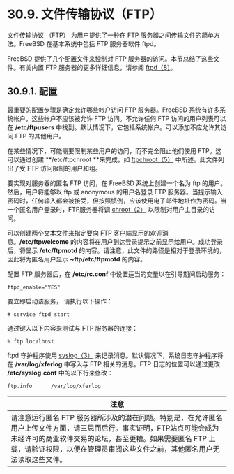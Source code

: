 # 30.9. 文件传输协议（FTP）

文件传输协议 （FTP） 为用户提供了一种在 FTP 服务器之间传输文件的简单方法。FreeBSD 在基本系统中包括 FTP 服务器软件 ftpd。

FreeBSD 提供了几个配置文件来控制对 FTP 服务器的访问。本节总结了这些文件。有关内置 FTP 服务器的更多详细信息，请参阅 [ftpd（8）](https://www.freebsd.org/cgi/man.cgi?query=ftpd&sektion=8&format=html)。

## 30.9.1. 配置

最重要的配置步骤是确定允许哪些帐户访问 FTP 服务器。FreeBSD 系统有许多系统帐户，这些帐户不应该被允许 FTP 访问。不允许任何 FTP 访问的用户列表可以在 **/etc/ftpusers** 中找到。默认情况下，它包括系统帐户。可以添加不应允许其访问 FTP 的其他用户。

在某些情况下，可能需要限制某些用户的访问，而不完全阻止他们使用 FTP。这可以通过创建 **/etc/ftpchroot **来完成，如 [ftpchroot（5）](https://www.freebsd.org/cgi/man.cgi?query=ftpchroot&sektion=5&format=html) 中所述。此文件列出了受 FTP 访问限制的用户和组。

要实现对服务器的匿名 FTP 访问，在 FreeBSD 系统上创建一个名为 ftp 的用户。然后，用户将能够以 ftp 或 anonymous 的用户名登录 FTP 服务器。当提示输入密码时，任何输入都会被接受，但按照惯例，应该使用电子邮件地址作为密码。当一个匿名用户登录时，FTP服务器将调 [chroot（2）](https://www.freebsd.org/cgi/man.cgi?query=chroot&sektion=2&format=html) 以限制对用户主目录的访问。

可以创建两个文本文件来指定要向 FTP 客户端显示的欢迎消息。**/etc/ftpwelcome** 的内容将在用户到达登录提示之前显示给用户。成功登录后，将显示 **/etc/ftpmotd** 的内容。请注意，此文件的路径是相对于登录环境的，因此将为匿名用户显示 **~ftp/etc/ftpmotd** 的内容。

配置 FTP 服务器后，在 **/etc/rc.conf** 中设置适当的变量以在引导期间启动服务：

```
ftpd_enable="YES"
```

要立即启动该服务， 请执行以下操作：

```
# service ftpd start
```

通过键入以下内容来测试与 FTP 服务器的连接：

```
% ftp localhost
```

ftpd 守护程序使用 [syslog（3）](https://www.freebsd.org/cgi/man.cgi?query=syslog&sektion=3&format=html) 来记录消息。默认情况下，系统日志守护程序将在 **/var/log/xferlog** 中写入与 FTP 相关的消息。FTP 日志的位置可以通过更改 **/etc/syslog.conf** 中的以下行来修改：

```
ftp.info      /var/log/xferlog
```

| 注意                                                         |
| ------------------------------------------------------------ |
| 请注意运行匿名 FTP 服务器所涉及的潜在问题。特别是，在允许匿名用户上传文件方面，请三思而后行。事实证明，FTP站点可能会成为未经许可的商业软件交易的论坛，甚至更糟。如果需要匿名 FTP 上载，请验证权限，以便在管理员审阅这些文件之前，其他匿名用户无法读取这些文件。 |
